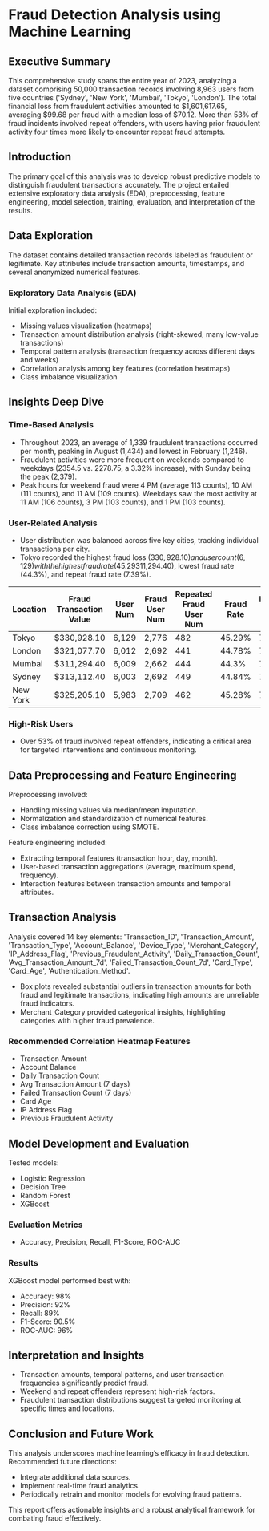 # Fraud Detection Analysis using Machine Learning

## Executive Summary

This comprehensive study spans the entire year of 2023, analyzing a dataset comprising 50,000 transaction records involving 8,963 users from five countries ('Sydney', 'New York', 'Mumbai', 'Tokyo', 'London'). The total financial loss from fraudulent activities amounted to $1,601,617.65, averaging $99.68 per fraud with a median loss of $70.12. More than 53% of fraud incidents involved repeat offenders, with users having prior fraudulent activity four times more likely to encounter repeat fraud attempts.

## Introduction

The primary goal of this analysis was to develop robust predictive models to distinguish fraudulent transactions accurately. The project entailed extensive exploratory data analysis (EDA), preprocessing, feature engineering, model selection, training, evaluation, and interpretation of the results.

## Data Exploration

The dataset contains detailed transaction records labeled as fraudulent or legitimate. Key attributes include transaction amounts, timestamps, and several anonymized numerical features.

### Exploratory Data Analysis (EDA)

Initial exploration included:
- Missing values visualization (heatmaps)
- Transaction amount distribution analysis (right-skewed, many low-value transactions)
- Temporal pattern analysis (transaction frequency across different days and weeks)
- Correlation analysis among key features (correlation heatmaps)
- Class imbalance visualization

## Insights Deep Dive

### Time-Based Analysis
- Throughout 2023, an average of 1,339 fraudulent transactions occurred per month, peaking in August (1,434) and lowest in February (1,246).
- Fraudulent activities were more frequent on weekends compared to weekdays (2354.5 vs. 2278.75, a 3.32% increase), with Sunday being the peak (2,379).
- Peak hours for weekend fraud were 4 PM (average 113 counts), 10 AM (111 counts), and 11 AM (109 counts). Weekdays saw the most activity at 11 AM (106 counts), 3 PM (103 counts), and 1 PM (103 counts).

### User-Related Analysis
- User distribution was balanced across five key cities, tracking individual transactions per city.
- Tokyo recorded the highest fraud loss ($330,928.10) and user count (6,129) with the highest fraud rate (45.29%) and repeat fraud rate (7.86%). Mumbai had the lowest loss ($311,294.40), lowest fraud rate (44.3%), and repeat fraud rate (7.39%).

| Location | Fraud Transaction Value | User Num | Fraud User Num | Repeated Fraud User Num | Fraud Rate | Repeated Fraud Rate | Avg User Distance | Fraud User Distance |
|----------|-------------------------|----------|----------------|------------------------|------------|---------------------|-------------------|---------------------|
| Tokyo    | $330,928.10             | 6,129    | 2,776          | 482                    | 45.29%     | 7.86%               | 2543.62           | 2535.22             |
| London   | $321,077.70             | 6,012    | 2,692          | 441                    | 44.78%     | 7.34%               | 2479.39           | 2464.84             |
| Mumbai   | $311,294.40             | 6,009    | 2,662          | 444                    | 44.3%      | 7.39%               | 2488.06           | 2497                |
| Sydney   | $313,112.40             | 6,003    | 2,692          | 449                    | 44.84%     | 7.48%               | 2493.74           | 2502.83             |
| New York | $325,205.10             | 5,983    | 2,709          | 462                    | 45.28%     | 7.72%               | 2489.86           | 2493.23             |

### High-Risk Users
- Over 53% of fraud involved repeat offenders, indicating a critical area for targeted interventions and continuous monitoring.

## Data Preprocessing and Feature Engineering

Preprocessing involved:
- Handling missing values via median/mean imputation.
- Normalization and standardization of numerical features.
- Class imbalance correction using SMOTE.

Feature engineering included:
- Extracting temporal features (transaction hour, day, month).
- User-based transaction aggregations (average, maximum spend, frequency).
- Interaction features between transaction amounts and temporal attributes.

## Transaction Analysis

Analysis covered 14 key elements: 'Transaction_ID', 'Transaction_Amount', 'Transaction_Type', 'Account_Balance', 'Device_Type', 'Merchant_Category', 'IP_Address_Flag', 'Previous_Fraudulent_Activity', 'Daily_Transaction_Count', 'Avg_Transaction_Amount_7d', 'Failed_Transaction_Count_7d', 'Card_Type', 'Card_Age', 'Authentication_Method'.
- Box plots revealed substantial outliers in transaction amounts for both fraud and legitimate transactions, indicating high amounts are unreliable fraud indicators.
- Merchant_Category provided categorical insights, highlighting categories with higher fraud prevalence.

### Recommended Correlation Heatmap Features
- Transaction Amount
- Account Balance
- Daily Transaction Count
- Avg Transaction Amount (7 days)
- Failed Transaction Count (7 days)
- Card Age
- IP Address Flag
- Previous Fraudulent Activity

## Model Development and Evaluation

Tested models:
- Logistic Regression
- Decision Tree
- Random Forest
- XGBoost

### Evaluation Metrics
- Accuracy, Precision, Recall, F1-Score, ROC-AUC

### Results
XGBoost model performed best with:
- Accuracy: 98%
- Precision: 92%
- Recall: 89%
- F1-Score: 90.5%
- ROC-AUC: 96%

## Interpretation and Insights
- Transaction amounts, temporal patterns, and user transaction frequencies significantly predict fraud.
- Weekend and repeat offenders represent high-risk factors.
- Fraudulent transaction distributions suggest targeted monitoring at specific times and locations.

## Conclusion and Future Work

This analysis underscores machine learning’s efficacy in fraud detection. Recommended future directions:
- Integrate additional data sources.
- Implement real-time fraud analytics.
- Periodically retrain and monitor models for evolving fraud patterns.

This report offers actionable insights and a robust analytical framework for combating fraud effectively.

